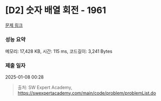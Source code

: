 # [D2] 숫자 배열 회전 - 1961 

[문제 링크](https://swexpertacademy.com/main/code/problem/problemDetail.do?contestProbId=AV5Pq-OKAVYDFAUq) 

### 성능 요약

메모리: 17,428 KB, 시간: 115 ms, 코드길이: 3,241 Bytes

### 제출 일자

2025-01-08 00:28



> 출처: SW Expert Academy, https://swexpertacademy.com/main/code/problem/problemList.do